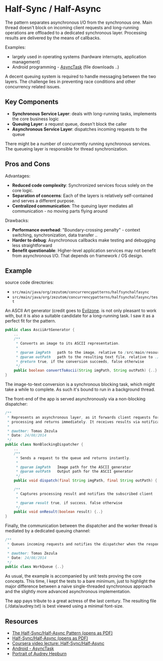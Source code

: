 # Half-Sync / Half-Async

The pattern separates asynchronous I/O from the synchronous one. Main thread doesn't block on incoming client requests and long-running operations are offloaded
to a dedicated synchronous layer. Processing results are delivered by the means of callbacks.

Examples:
- largely used in operating systems (hardware interrupts, application management)
- Android programming - [AsyncTask](http://developer.android.com/reference/android/os/AsyncTask.html) (file downloads ..)

A decent queuing system is required to handle messaging between the two layers. The challenge
lies in preventing race conditions and other concurrency related issues.

## Key Components
- __Synchronous Service Layer__: deals with long-running tasks, implements the core business logic
- __Queuing Layer__: a request queue, doesn't block the caller
- __Asynchronous Service Layer__: dispatches incoming requests to the queue

There might be a number of concurrently running synchronous services. The queueing layer
is responsible for thread synchronization.

## Pros and Cons
Advantages:
- __Reduced code complexity__: Synchronized services focus solely on the core logic.
- __Separation of concerns__: Each of the layers is relatively self-contained and serves a different purpose.
- __Centralized communication__: The queuing layer mediates all communication - no moving parts flying around


Drawbacks:
- __Performance overhead__: "Boundary-crossing penalty" - context switching, synchronization, data transfer ..
- __Harder to debug__: Asynchronous callbacks make testing and debugging less straightforward
- __Benefit questionable__: Higher-level application services may not benefit from asynchronous I/O. That depends on
framework / OS design.

## Example
source code directories:
- `src/main/java/org/zezutom/concurrencypatterns/halfsynchalfasync`
- `src/main/java/org/zezutom/concurrencypatterns/halfsynchalfasync/test`

An ASCII Art generator (credit goes to [Evilzone](https://evilzone.org/java/(java-code)image-to-ascii-art-generator).
is not only pleasant to work with, but it is also a suitable candidate for a long-running task. I saw it as a perfect
fit for the pattern.

```java
public class AsciiArtGenerator {
    ..
    /**
     * Converts an image to its ASCII representation.
     *
     * @param imgPath   path to the image, relative to /src/main/resources
     * @param outPath   path to the resulting text file, relative to ./data
     * @return true, if the conversion succeeds, false otherwise
     */
    public boolean convertToAscii(String imgPath, String outPath) {..}
}
```

The image-to-text conversion is a synchronous blocking task, which might take a while
to complete. As such it's bound to run in a background thread.

The front-end of the app is served asynchronously via a non-blocking dispatcher:

```java
/**
 * Represents an asynchronous layer, as it forwards client requests for further
 * processing and returns immediately. It receives results via notifications.
 *
 * @author: Tomas Zezula
 * Date: 24/08/2014
 */
public class NonBlockingDispatcher {
    ..
    /**
     * Sends a request to the queue and returns instantly.
     *
     * @param imgPath   Image path for the ASCII generator
     * @param outPath   Output path for the ASCII generator
     */
    public void dispatch(final String imgPath, final String outPath) {..}

    /**
     * Captures processing result and notifies the subscribed client
     *
     * @param result true, if success, false otherwise
     */
    public void onResult(boolean result) {..}
}
```

Finally, the communication between the dispatcher and the worker thread is mediated by a dedicated queuing channel:

```java
/**
 * Queues incoming requests and notifies the dispatcher when the response is ready.
 *
 * @author: Tomas Zezula
 * Date: 24/08/2014
 */
public class WorkQueue {..}
```

As usual, the example is accompanied by unit tests proving the core concepts. This time,
I kept the tests to a bare minimum, just to highlight the major difference between a naive
single-threaded synchronous approach and the slightly more advanced asynchronous implementation.

The app pays tribute to a great actress of the last century. The resulting file (./data/audrey.txt)
is best viewed using a minimal font-size.

## Resources
- [The Half-Sync/Half-Async Pattern (opens as PDF)](http://www.dre.vanderbilt.edu/~schmidt/cs282/PDFs/6-Concurrency-and-Synchronization-part10.pdf)
- [Half-Sync/Half-Async (opens as PDF)](http://www.cs.wustl.edu/~schmidt/PDF/PLoP-95.pdf)
- [Coursera video lecture: Half-Sync/Half-Async](https://class.coursera.org/posa-002/lecture/211)
- [Android - AsyncTask](http://developer.android.com/reference/android/os/AsyncTask.html)
- [Portrait of Audrey Hepburn](http://www.topbesthdpicture.com/wp-content/uploads/2014/05/1152630696_1024x768_audrey-hepburn-230x130.jpg)








